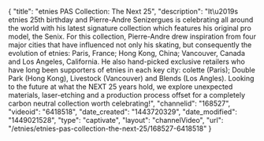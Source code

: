 {
    "title": "etnies PAS Collection: The Next 25",
    "description": "It\u2019s etnies 25th birthday and Pierre-Andre Senizergues is celebrating all around the world with his latest signature collection which features his original pro model, the Senix. For this collection, Pierre-Andre drew inspiration from four major cities that have influenced not only his skating, but consequently the evolution of etnies: Paris, France; Hong Kong, China; Vancouver, Canada and Los Angeles, California. He also hand-picked exclusive retailers who have long been supporters of etnies in each key city: colette (Paris); Double Park (Hong Kong), Livestock (Vancouver) and Blends (Los Angles). Looking to the future at what the NEXT 25 years hold, we explore unexpected materials, laser-etching and a production process offset for a completely carbon neutral collection worth celebrating!",
    "channelid": "168527",
    "videoid": "6418518",
    "date_created": "1443720329",
    "date_modified": "1449021528",
    "type": "captivate",
    "layout": "channelVideo",
    "url": "\/etnies\/etnies-pas-collection-the-next-25\/168527-6418518"
}